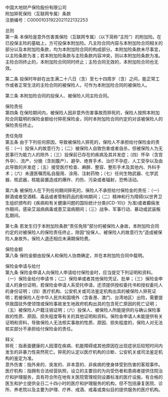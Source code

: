中国大地财产保险股份有限公司  
附加猝死保险（互联网专属）条款  
注册编号：C00001031922021122132253

总则  
第一条 本保险是意外伤害类保险（互联网专属）（以下简称“主险”）的附加险。在已投保主险的基础上，方可投保本附加险。凡主险合同内容与本附加险合同相关的部分以及本附加险条款，均为本附加险合同的构成部分。本附加险条款未尽事宜，以主险条款为准；若本附加险条款与主险条款内容冲突，则以本附加险条款为准。主险合同终止的，本附加险合同同时终止；主险合同无效的，本附加险合同也无效。

第二条 投保时年龄在出生满二十八日（含）至七十四周岁（含）之间，能正常工作或者正常生活的主险合同的被保险人，可作为本附加险合同的被保险人。

第三条 本附加险合同的投保人、被保险人同主险合同。

保险责任  
第四条 在保险期间内，被保险人因非意外伤害事故而猝死的，保险人按照本附加险合同载明的保险金额给付猝死保险金，同时本附加险合同约定的对该被保险人的保险责任终止。

责任免除  
第五条 由于下列任何原因，导致被保险人猝死的，保险人不承担给付保险金的责任：（一）投保人的故意行为；（二）被保险人自致伤害或者自杀，但被保险人为无民事行为能力人的除外；（三）投保前已存在的疾病及其并发症；（四）怀孕（含宫外孕）、流产、分娩（含剖腹产）、避孕、绝育手术、治疗不孕症、人工受孕以及由此导致的并发症；（五）接受医疗检查、麻醉、整容、整形手术及其他内、外科手术；（六）未遵医嘱而私自服用、涂用、注射药物；（七）任何生物武器、化学武器、核武器，核能装置造成的爆炸、灼伤、污染或者辐射，恐怖活动。

第六条 被保险人在下列任何期间猝死的，保险人不承担给付保险金的责任：（一）醉酒或者受酒精、毒品或者管制药品的影响期间；（二）精神和行为障碍(以世界卫生组织颁布的《疾病和有关健康问题的国际统计分类(ICD-10)》为准)或者癫痫发作期间，感染艾滋病病毒或患艾滋病期间；（三）战争、军事行动、暴动或武装叛乱期间。

第七条 若发生归于本附加险条款“责任免除”部分的被保险人身故，本附加险合同约定的对被保险人的保险责任终止，除因“投保人、被保险人的故意行为”造成被保险人身故外，保险人退还相应未满期保险费。

保险金额  
第八条 保险金额由投保人和保险人协商确定，并在本附加险合同中载明。

保险金申请与给付  
第九条 保险金申请人向保险人申请给付保险金时，应当提交下列证明和资料。（一）保险金给付申请书；（二）保险单或者其他保险凭证、批单；（三）保险金申请人的身份证明，若保险金申请人系受托申请，还须提供授权委托书和授权委托人的身份证明；（四）医疗机构、公安机关或司法鉴定机构出具的被保险人猝死证明；若被保险人在中华人民共和国境外（含香港、澳门、台湾地区）出险，需要提供我国驻外使领馆或保险事故发生地政府机构出具的包含死亡原因的死亡证明；（五）被保险人户籍注销证明；（六）投保人、被保险人所能提供的与确认保险事故的性质、原因、损失程度等有关的其他证明和资料。保险金申请人未能提供有关证明和资料，导致保险人无法核实事故的性质、原因、损失程度的，保险人对无法核实部分不承担给付保险金的责任。

释义  
猝死：指表面健康的人因潜在疾病、机能障碍或其他原因在出现症状后较短时间内发生的非暴力性突然死亡。猝死的认定以医疗机构的诊断、公安机关或司法鉴定机构的鉴定为准。  
意外伤害：指外来的、突发的、非本意的、非疾病的使身体受到伤害的客观事件。  
医疗机构：指拥有合法经营执照，设立的主要目的为向受伤者和患病者提供住院治疗和护理服务，具有符合所在地有关医院管理规则设置标准的医疗设施，有合格的医生和护士提供全日二十四小时的医疗和护理服务的机构，但不包括康复医院、诊所、养老院以及主要为护理、疗养、戒酒、戒毒或类似目的提供服务的医疗机构。